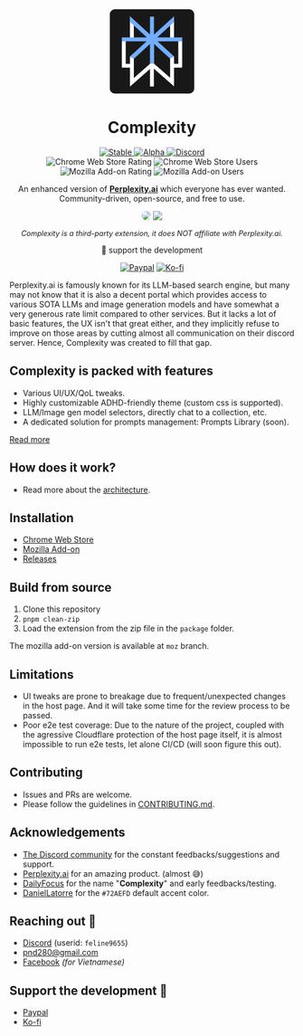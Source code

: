 <div align="center" style="magin-bottom: 2rem">
  <img src="public/icons/logo.svg" width="150px" />
  <h1 style="text-align: center;">Complexity</h1>
</div>

<p align="center">
  <div align="center">
    <a href="https://github.com/pnd280/complexity" target="_blank">
    <img src="https://img.shields.io/badge/dynamic/json?url=https%3A%2F%2Fraw.githubusercontent.com%2Fpnd280%2Fcomplexity%2Fchrome-ext%2Fpackage.json&query=%24.version&label=stable" alt="Stable">
    </a>
    <a href="https://github.com/pnd280/complexity/tree/alpha" target="_blank">
    <img src="https://img.shields.io/badge/dynamic/json?url=https%3A%2F%2Fraw.githubusercontent.com%2Fpnd280%2Fcomplexity%2Falpha%2Fpackage.json&query=%24.version&label=alpha&color=yellow" alt="Alpha">
    </a>
    <a href="https://discord.gg/fxzqdkwmWx" target="_blank">
    <img src="https://img.shields.io/discord/1245377426331144304?logo=discord&label=discord&link=https%3A%2F%2Fdiscord.gg%2FfxzqdkwmWx" alt="Discord">
    </a>
  </div>
  <div align="center">
    <img src="https://img.shields.io/badge/CWS_Rating-5/5-blue" alt="Chrome Web Store Rating">
    <img src="https://img.shields.io/badge/CWS_Users-220-blue" alt="Chrome Web Store Users">
    <img src="https://img.shields.io/badge/MOA_Rating-5/5-orange" alt="Mozilla Add-on Rating">
    <img src="https://img.shields.io/badge/MOA_Users-100-orange" alt="Mozilla Add-on Users">
  </div>
</p>

<p align="center">An enhanced version of <a href="https://perplexity.ai/" target="_blank" style="font-weight: bold">Perplexity.ai</a> which everyone has ever wanted.<br/>Community-driven, open-source, and free to use.</p>

<div align="center">
  <a href="https://chromewebstore.google.com/detail/complexity/ffppmilmeaekegkpckebkeahjgmhggpj" target="_blank"><img src="https://storage.googleapis.com/web-dev-uploads/image/WlD8wC6g8khYWPJUsQceQkhXSlv1/HRs9MPufa1J1h5glNhut.png" width="200px" style="border-radius: .5rem"></a>
  <a href="#" target="_blank"><img src="https://extensionworkshop.com/assets/img/documentation/publish/get-the-addon-178x60px.dad84b42.png" width="180px"></a>
  <p align="center" style="font-style: italic; font-size: .8rem;">Complexity is a third-party extension, it does NOT affiliate with Perplexity.ai.</p>
  💖 support the development
<div>

[![Paypal](https://img.shields.io/badge/Paypal-blue?logo=paypal&logoColor=white)](https://www.paypal.com)
[![Ko-fi](https://img.shields.io/badge/Ko--fi-orange?logo=kofi&logoColor=white)](https://ko-fi.com)
</div>
</div>

Perplexity.ai is famously known for its LLM-based search engine, but many may not know that it is also a decent portal which provides access to various SOTA LLMs and image generation models and have somewhat a very generous rate limit compared to other services. But it lacks a lot of basic features, the UX isn't that great either, and they implicitly refuse to improve on those areas by cutting almost all communication on their discord server. Hence, Complexity was created to fill that gap.

## Complexity is packed with features

- Various UI/UX/QoL tweaks.
- Highly customizable ADHD-friendly theme (custom css is supported).
- LLM/Image gen model selectors, directly chat to a collection, etc.
- A dedicated solution for prompts management: Prompts Library (soon).

[Read more](https://complexity.pnd280.me/features)

## How does it work?

- Read more about the [architecture](https://complexity.pnd280.me/architecture).

## Installation

- [Chrome Web Store](https://chromewebstore.google.com/detail/complexity/ffppmilmeaekegkpckebkeahjgmhggpj)
- [Mozilla Add-on](#)
- [Releases](#)

## Build from source

1. Clone this repository
2. `pnpm clean-zip`
3. Load the extension from the zip file in the `package` folder.

The mozilla add-on version is available at `moz` branch.

## Limitations

- UI tweaks are prone to breakage due to frequent/unexpected changes in the host page. And it will take some time for the review process to be passed.
- Poor e2e test coverage: Due to the nature of the project, coupled with the agressive Cloudflare protection of the host page itself, it is almost impossible to run e2e tests, let alone CI/CD (will soon figure this out).

## Contributing

- Issues and PRs are welcome.
- Please follow the guidelines in [CONTRIBUTING.md](CONTRIBUTING.md).

## Acknowledgements

- [The Discord community](https://discord.gg/fxzqdkwmWx) for the constant feedbacks/suggestions and support.
- [Perplexity.ai](https://perplexity.ai/) for an amazing product. (almost 😅)
- [DailyFocus](https://github.com/Dayleyfocus) for the name "**Complexity**" and early feedbacks/testing.
- [DanielLatorre](https://www.linkedin.com/in/daniellatorre/) for the `#72AEFD` default accent color.

## Reaching out 👋

- [Discord](https://discord.gg/fxzqdkwmWx) (userid: `feline9655`)
- [pnd280@gmail.com](mailto:pnd280@gmail.com)
- [Facebook](https://www.facebook.com/pnd280) _(for Vietnamese)_

## Support the development 💖

- [Paypal](https://paypal.me/pnd280)
- [Ko-fi](https://ko-fi.com/pnd280)